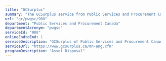 ```yaml
---
title: "GCSurplus"
summary: "The GCSurplus service from Public Services and Procurement Canada is available end-to-end online, according to the GC Service Inventory."
url: "gc/pwgsc/908"
department: "Public Services and Procurement Canada"
departmentAcronym: "pwgsc"
serviceId: "908"
onlineEndtoEnd: 1
serviceDescription: "GCSurplus of Public Services and Procurement Canada is the organization responsible for providing asset disposal services to support mandated federal government departments and agencies to responsibly manage the divestment of surplus moveable assets in a manner that is fair, open and transparent, and provides the best value to the Crown."
serviceUrl: "https://www.gcsurplus.ca/mn-eng.cfm"
programDescription: "Asset Disposal"
---
```

